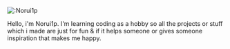 ![:Norui1p](https://count.getloli.com/@:Norui1p)
 
Hello, i'm Norui1p. I'm learning coding as a hobby so all the projects or stuff which i made
are just for fun & if it helps someone or gives someone inspiration that makes me happy.
